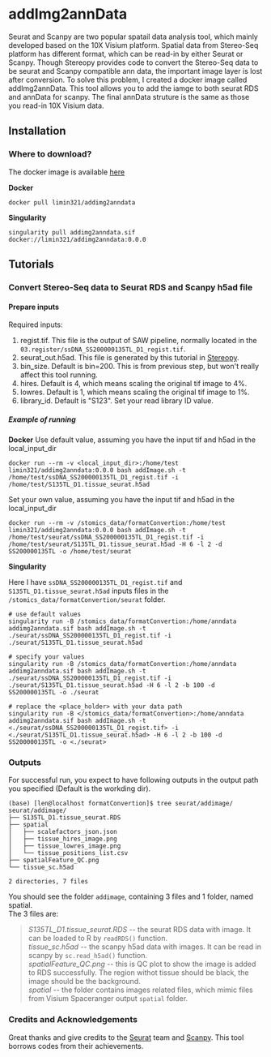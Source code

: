 # addImg2annData
Seurat and Scanpy are two popular spatail data analysis tool, which mainly developed based on the 10X Visium platform. Spatial data from Stereo-Seq platform has different format, which can be read-in by either Seurat or Scanpy. Though Stereopy provides code to convert the Stereo-Seq data to be seurat and Scanpy compatible ann data, the important image layer is lost after conversion. To solve this problem, I created a docker image called addImg2annData. This tool allows you to add the iamge to both seurat RDS and annData for scanpy. The final annData struture is the same as those you read-in 10X Visium data.

## Installation
### Where to download? 
The docker image is available [here](https://hub.docker.com/r/limin321/addimg2anndata)

**Docker**
```
docker pull limin321/addimg2anndata
```

**Singularity**
```
singularity pull addimg2anndata.sif docker://limin321/addimg2anndata:0.0.0
```

## Tutorials
### Convert Stereo-Seq data to Seurat RDS and Scanpy h5ad file
#### Prepare inputs
Required inputs:
1) regist.tif. This file is the output of SAW pipeline, normally located in the `03.register/ssDNA_SS200000135TL_D1_regist.tif`.
2) seurat_out.h5ad. This file is generated by this tutorial in [Stereopy](https://stereopy.readthedocs.io/en/latest/Tutorials/Format_Conversion.html#Working-with-Seurat). 
3) bin_size. Default is bin=200. This is from previous step, but won't really affect this tool running.
4) hires. Default is 4, which means scaling the original tif image to 4%.
5) lowres. Default is 1, which means scaling the original tif image to 1%.
6) library_id. Default is "S123". Set your read library ID value.

##### Example of running
**Docker**
Use default value, assuming you have the input tif and h5ad in the local_input_dir
```
docker run --rm -v <local_input_dir>:/home/test limin321/addimg2anndata:0.0.0 bash addImage.sh -t /home/test/ssDNA_SS200000135TL_D1_regist.tif -i /home/test/S135TL_D1.tissue_seurat.h5ad
```
Set your own value, assuming you have the input tif and h5ad in the local_input_dir
```
docker run --rm -v /stomics_data/formatConvertion:/home/test limin321/addimg2anndata:0.0.0 bash addImage.sh -t /home/test/seurat/ssDNA_SS200000135TL_D1_regist.tif -i /home/test/seurat/S135TL_D1.tissue_seurat.h5ad -H 6 -l 2 -d SS200000135TL -o /home/test/seurat
```
**Singularity**

Here I have `ssDNA_SS200000135TL_D1_regist.tif` and `S135TL_D1.tissue_seurat.h5ad` inputs files in the `/stomics_data/formatConvertion/seurat` folder.
```
# use default values
singularity run -B /stomics_data/formatConvertion:/home/anndata addimg2anndata.sif bash addImage.sh -t ./seurat/ssDNA_SS200000135TL_D1_regist.tif -i ./seurat/S135TL_D1.tissue_seurat.h5ad

# specify your values
singularity run -B /stomics_data/formatConvertion:/home/anndata addimg2anndata.sif bash addImage.sh -t ./seurat/ssDNA_SS200000135TL_D1_regist.tif -i ./seurat/S135TL_D1.tissue_seurat.h5ad -H 6 -l 2 -b 100 -d SS200000135TL -o ./seurat

# replace the <place_holder> with your data path
singularity run -B </stomics_data/formatConvertion>:/home/anndata addimg2anndata.sif bash addImage.sh -t <./seurat/ssDNA_SS200000135TL_D1_regist.tif> -i <./seurat/S135TL_D1.tissue_seurat.h5ad> -H 6 -l 2 -b 100 -d SS200000135TL -o <./seurat>

```


### Outputs
For successful run, you expect to have following outputs in the output path you specified (Default is the workding dir).
```
(base) [len@localhost formatConvertion]$ tree seurat/addimage/
seurat/addimage/
├── S135TL_D1.tissue_seurat.RDS
├── spatial
│   ├── scalefactors_json.json
│   ├── tissue_hires_image.png
│   ├── tissue_lowres_image.png
│   └── tissue_positions_list.csv
├── spatialFeature_QC.png
└── tissue_sc.h5ad

2 directories, 7 files

```
You should see the folder `addimage`, containing 3 files and 1 folder, named spatial. <br />
The 3 files are: <br />
> *S135TL_D1.tissue_seurat.RDS* -- the seurat RDS data with image. It can be loaded to R by `readRDS()` function. <br />
> *tissue_sc.h5ad* -- the scanpy h5ad data with images. It can be read in scanpy by `sc.read_h5ad()` function. <br />
> *spatialFeature_QC.png* -- this is QC plot to show the image is added to RDS successfully. The region withot tissue should be black, the image should be the background. <br />
> *spatial* -- the folder contains images related files, which mimic files from Visium Spaceranger output `spatial` folder. <br />



### Credits and Acknowledgements
Great thanks and give credits to the [Seurat](https://github.com/satijalab/seurat) team and [Scanpy](https://github.com/scverse/scanpy). This tool borrows codes from their achievements. 



